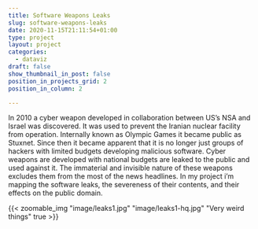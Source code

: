 ```yaml
---
title: Software Weapons Leaks
slug: software-weapons-leaks
date: 2020-11-15T21:11:54+01:00
type: project
layout: project
categories:
  - dataviz
draft: false
show_thumbnail_in_post: false
position_in_projects_grid: 2
position_in_column: 2

---
```


In 2010 a cyber weapon  developed in collaboration between US’s NSA and Israel was discovered. It was used to prevent the Iranian nuclear facility from operation. Internally known as Olympic Games it became public as Stuxnet. Since then it became apparent that it is no longer just groups of hackers with limited budgets developing malicious software. 
Cyber weapons are developed with national budgets are leaked to the public and used against it. The immaterial and invisible nature of these weapons excludes them from the most of the news headlines. In my project i’m mapping the software leaks, the severeness of their contents, and their effects on the public domain.


{{< zoomable_img "image/leaks1.jpg" "image/leaks1-hq.jpg" "Very weird things" true >}}

